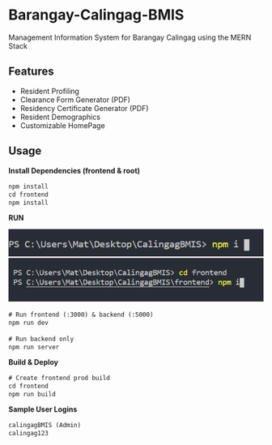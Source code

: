 # Barangay-Calingag-BMIS
Management Information System for Barangay Calingag using the MERN Stack

## Features 
- Resident Profiling
- Clearance Form Generator (PDF)
- Residency Certificate Generator (PDF)
- Resident Demographics
- Customizable HomePage

## Usage


**Install Dependencies (frontend & root)**

```
npm install
cd frontend
npm install
```

**RUN**


![alt text](https://github.com/matfajutagana/Barangay-Calingag-BMIS/blob/main/npm%20i.PNG)
![alt text](https://github.com/matfajutagana/Barangay-Calingag-BMIS/blob/main/npm%20i%20frontend.PNG)

```
# Run frontend (:3000) & backend (:5000)
npm run dev

# Run backend only
npm run server
```

**Build & Deploy**

```
# Create frontend prod build
cd frontend
npm run build
```

**Sample User Logins**

```
calingagBMIS (Admin)
calingag123
```

